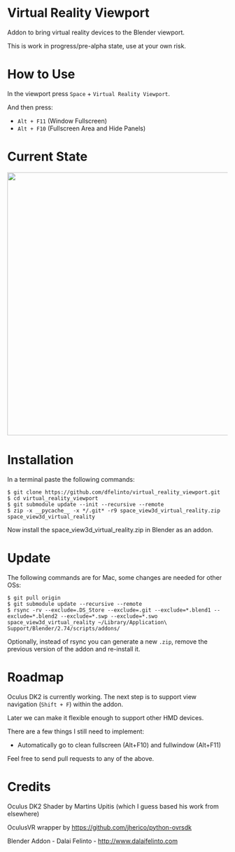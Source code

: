 # Virtual Reality Viewport
Addon to bring virtual reality devices to the Blender viewport.

This is work in progress/pre-alpha state, use at your own risk.

How to Use
==========

In the viewport press ``Space`` + ``Virtual Reality Viewport``.

And then press:
* ``Alt + F11`` (Window Fullscreen)
* ``Alt + F10`` (Fullscreen Area and Hide Panels)

Current State
=============
<img src="https://pbs.twimg.com/media/CCm5C85WYAAy2jL.jpg:large" width="600" />

Installation
============
In a terminal paste the following commands:
```
$ git clone https://github.com/dfelinto/virtual_reality_viewport.git
$ cd virtual_reality_viewport
$ git submodule update --init --recursive --remote
$ zip -x __pycache__ -x */.git* -r9 space_view3d_virtual_reality.zip space_view3d_virtual_reality
```

Now install the space_view3d_virtual_reality.zip in Blender as an addon.

Update
======
The following commands are for Mac, some changes are needed for other OSs:

```
$ git pull origin
$ git submodule update --recursive --remote
$ rsync -rv --exclude=.DS_Store --exclude=.git --exclude=*.blend1 --exclude=*.blend2 --exclude=*.swp --exclude=*.swo space_view3d_virtual_reality ~/Library/Application\ Support/Blender/2.74/scripts/addons/
```

Optionally, instead of rsync you can generate a new ``.zip``, remove the previous version of the addon and re-install it.

Roadmap
=======
Oculus DK2 is currently working. The next step is to support view navigation (`Shift + F`) within the addon.

Later we can make it flexible enough to support other HMD devices.

There are a few things I still need to implement:
* Automatically go to clean fullscreen (Alt+F10) and fullwindow (Alt+F11)

Feel free to send pull requests to any of the above.

Credits
=======
Oculus DK2 Shader by Martins Upitis (which I guess based his work from elsewhere)

OculusVR wrapper by https://github.com/jherico/python-ovrsdk

Blender Addon - Dalai Felinto - http://www.dalaifelinto.com
